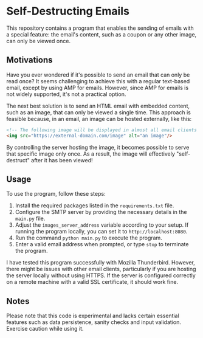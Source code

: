 # Self-Destructing Emails
This repository contains a program that enables the sending of emails 
with a special feature: the email's content, such as a coupon or any other image, 
can only be viewed once.

## Motivations
Have you ever wondered if it's possible to send an email that can only be read once?
It seems challenging to achieve this with a regular text-based email, except by using AMP for emails.
However, since AMP for emails is not widely supported, it's not a practical option.

The next best solution is to send an HTML email with embedded content, such as an image,
that can only be viewed a single time. This approach is feasible because, in an email,
an image can be hosted externally, like this:

```html
<!-- The following image will be displayed in almost all email clients -->
<img src="https://external-domain.com/image" alt="an image"/>
```

By controlling the server hosting the image, it becomes possible to serve that specific 
image only once. As a result, the image will effectively "self-destruct" after it has been viewed!

## Usage
To use the program, follow these steps:

1. Install the required packages listed in the `requirements.txt` file.
2. Configure the SMTP server by providing the necessary details in the `main.py` file.
3. Adjust the `images_server_address` variable according to your setup. If running the program locally, you can set it to `http://localhost:8080`.
4. Run the command `python main.py` to execute the program.
5. Enter a valid email address when prompted, or type `stop` to terminate the program.

I have tested this program successfully with Mozilla Thunderbird. 
However, there might be issues with other email clients, particularly if you are hosting
the server locally without using HTTPS. If the server is configured correctly on a remote
machine with a valid SSL certificate, it should work fine.

## Notes
Please note that this code is experimental and lacks certain essential 
features such as data persistence, sanity checks and input validation. Exercise caution while using it.
